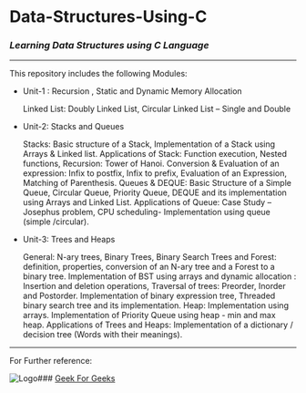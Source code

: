 # **Data-Structures-Using-C**
### _Learning Data Structures using C Language_
---
This repository includes the following Modules:

* Unit-1 : Recursion , Static and Dynamic Memory Allocation

    Linked List:  Doubly Linked List, Circular Linked List – Single and Double

* Unit-2: Stacks and Queues

    Stacks: Basic structure of a Stack, Implementation of a Stack using Arrays & Linked list. Applications of Stack: Function execution, Nested functions, Recursion: Tower of Hanoi. Conversion & Evaluation of an expression: Infix to postfix, Infix to prefix, Evaluation of an     Expression, Matching of Parenthesis. Queues & DEQUE: Basic Structure of a Simple Queue, Circular Queue, Priority Queue, DEQUE and its implementation using Arrays and Linked List. Applications of Queue:  Case Study – Josephus problem, CPU scheduling- Implementation using queue (simple /circular).

* Unit-3: Trees and Heaps

    General: N-ary trees, Binary Trees, Binary Search Trees and Forest: definition, properties, conversion of an N-ary tree and a Forest to a binary tree.  Implementation of BST using  arrays and dynamic allocation : Insertion and deletion operations, Traversal of trees: Preorder, Inorder and Postorder. Implementation of binary expression tree, Threaded binary search tree and its implementation. Heap: Implementation using arrays. Implementation of Priority Queue using heap - min and max heap. Applications of Trees and Heaps: Implementation of a dictionary / decision tree (Words with their meanings).
---
For Further reference:

![Logo](https://www.google.com/url?sa=i&url=https%3A%2F%2Fcommons.wikimedia.org%2Fwiki%2FFile%3AGeeksforGeeks.svg&psig=AOvVaw3M2JtQeO2IOk_2li_gXrwZ&ust=1664203959645000&source=images&cd=vfe&ved=0CAwQjRxqFwoTCNDTgoGZsPoCFQAAAAAdAAAAABAD)### [Geek For Geeks](https://www.geeksforgeeks.org/data-structures/)